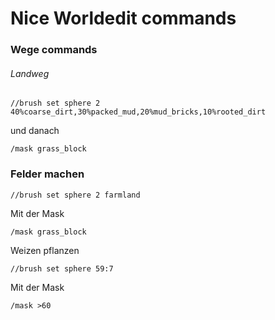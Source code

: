 # Nice Worldedit commands

### Wege commands

###### Landweg
```
//brush set sphere 2 40%coarse_dirt,30%packed_mud,20%mud_bricks,10%rooted_dirt
```
und danach
```
/mask grass_block
```

### Felder machen

```
//brush set sphere 2 farmland
```
Mit der Mask
```
/mask grass_block
```
Weizen pflanzen
```
//brush set sphere 59:7
```
Mit der Mask
```
/mask >60
```
